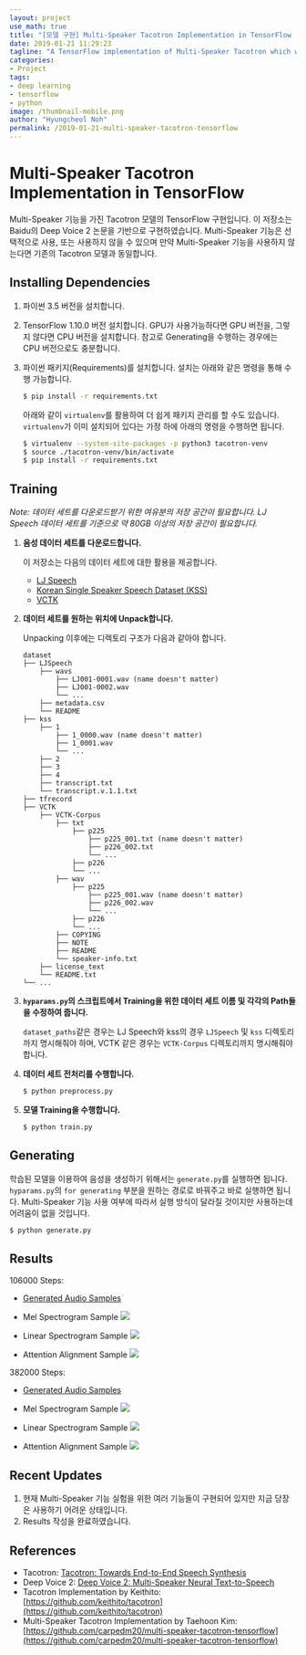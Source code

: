 ```yaml
---
layout: project
use_math: true
title: "[모델 구현] Multi-Speaker Tacotron Implementation in TensorFlow (README)"
date: 2019-01-21 11:29:23
tagline: "A TensorFlow implementation of Multi-Speaker Tacotron which was introduced on Deep Voice 2 paper by Baidu"
categories:
- Project
tags:
- deep learning
- tensorflow
- python
image: /thumbnail-mobile.png
author: "Hyungcheol Noh"
permalink: /2019-01-21-multi-speaker-tacotron-tensorflow
---
```


# Multi-Speaker Tacotron Implementation in TensorFlow
Multi-Speaker 기능을 가진 Tacotron 모델의 TensorFlow 구현입니다. 이 저장소는 Baidu의 Deep Voice 2 논문을 기반으로 구현하였습니다. Multi-Speaker 기능은 선택적으로 사용, 또는 사용하지 않을 수 있으며 만약 Multi-Speaker 기능을 사용하지 않는다면 기존의 Tacotron 모델과 동일합니다.

## Installing Dependencies
1. 파이썬 3.5 버전을 설치합니다.
2. TensorFlow 1.10.0 버전 설치합니다. GPU가 사용가능하다면 GPU 버전을, 그렇지 않다면 CPU 버전을 설치합니다. 참고로 Generating을 수행하는 경우에는 CPU 버전으로도 충분합니다.
3. 파이썬 패키지(Requirements)를 설치합니다. 설치는 아래와 같은 명령을 통해 수행 가능합니다.

   ```bash
   $ pip install -r requirements.txt
   ```

   아래와 같이 `virtualenv`를 활용하여 더 쉽게 패키지 관리를 할 수도 있습니다. `virtualenv`가 이미 설치되어 있다는 가정 하에 아래의 명령을 수행하면 됩니다.

   ```bash
   $ virtualenv --system-site-packages -p python3 tacotron-venv
   $ source ./tacotron-venv/bin/activate
   $ pip install -r requirements.txt
   ```

## Training
*Note: 데이터 세트를 다운로드받기 위한 여유분의 저장 공간이 필요합니다. LJ Speech 데이터 세트를 기준으로 약 80GB 이상의 저장 공간이 필요합니다.*

1. **음성 데이터 세트를 다운로드합니다.**

   이 저장소는 다음의 데이터 세트에 대한 활용을 제공합니다.
   - [LJ Speech](https://keithito.com/LJ-Speech-Dataset/)
   - [Korean Single Speaker Speech Dataset (KSS)](https://www.kaggle.com/bryanpark/korean-single-speaker-speech-dataset)
   - [VCTK](https://homepages.inf.ed.ac.uk/jyamagis/page3/page58/page58.html)

2. **데이터 세트를 원하는 위치에 Unpack합니다.**

   Unpacking 이후에는 디렉토리 구조가 다음과 같아야 합니다.

   ```
   dataset
   ├── LJSpeech
       ├── wavs
           ├── LJ001-0001.wav (name doesn't matter)
           ├── LJ001-0002.wav
           └── ...
       ├── metadata.csv
       └── README
   ├── kss
       ├── 1
           ├── 1_0000.wav (name doesn't matter)
           ├── 1_0001.wav
           └── ...
       ├── 2
       ├── 3
       ├── 4
       ├── transcript.txt
       └── transcript.v.1.1.txt
   ├── tfrecord
   ├── VCTK
       ├── VCTK-Corpus
           ├── txt
               ├── p225
                   ├── p225_001.txt (name doesn't matter)
                   ├── p226_002.txt
                   └── ...
               ├── p226
               └── ...
           ├── wav
               ├── p225
                   ├── p225_001.wav (name doesn't matter)
                   ├── p226_002.wav
                   └── ...
               ├── p226
               └── ...
           ├── COPYING
           ├── NOTE
           ├── README
           └── speaker-info.txt
       ├── license_text
       └── README.txt
   └── ...
   ```

3. **`hyparams.py`의 스크립트에서 Training을 위한 데이터 세트 이름 및 각각의 Path들을 수정하여 줍니다.**

   `dataset_paths`같은 경우는 LJ Speech와 kss의 경우 `LJSpeech` 및 `kss` 디렉토리까지 명시해줘야 하며, VCTK 같은 경우는 `VCTK-Corpus` 디렉토리까지 명시해줘야 합니다.

4. **데이터 세트 전처리를 수행합니다.**

   ```bash
   $ python preprocess.py
   ```

5. **모델 Training을 수행합니다.**

   ```bash
   $ python train.py
   ```

## Generating
학습된 모델을 이용하여 음성을 생성하기 위해서는 `generate.py`를 실행하면 됩니다. `hyparams.py`의 `for generating` 부분을 원하는 경로로 바꿔주고 바로 실행하면 됩니다. Multi-Speaker 기능 사용 여부에 따라서 실행 방식이 달라질 것이지만 사용하는데 어려움이 없을 것입니다.

```bash
$ python generate.py
```

## Results
106000 Steps:
- [Generated Audio Samples](https://soundcloud.com/artzizou/sets/multi-speaker-tacotron-tensorflow-106000-steps)

- Mel Spectrogram Sample
![](/assets/2019-01-21-multi-speaker-tacotron-tensorflow/2019-01-21-multi-speaker-tacotron-tensorflow_2019-06-12-12-56-41.png)

- Linear Spectrogram Sample
![](/assets/2019-01-21-multi-speaker-tacotron-tensorflow/2019-01-21-multi-speaker-tacotron-tensorflow_2019-06-12-12-56-52.png)

- Attention Alignment Sample
![](/assets/2019-01-21-multi-speaker-tacotron-tensorflow/2019-01-21-multi-speaker-tacotron-tensorflow_2019-06-12-12-57-15.png)

382000 Steps:
- [Generated Audio Samples](https://soundcloud.com/artzizou/sets/multi-speaker-tacotron-tensorflow-382000-steps )

- Mel Spectrogram Sample
![](/assets/2019-01-21-multi-speaker-tacotron-tensorflow/2019-01-21-multi-speaker-tacotron-tensorflow_2019-06-12-12-52-41.png)

- Linear Spectrogram Sample
![](/assets/2019-01-21-multi-speaker-tacotron-tensorflow/2019-01-21-multi-speaker-tacotron-tensorflow_2019-06-12-12-54-19.png)

- Attention Alignment Sample
![](/assets/2019-01-21-multi-speaker-tacotron-tensorflow/2019-01-21-multi-speaker-tacotron-tensorflow_2019-06-12-12-54-30.png)

## Recent Updates
1. 현재 Multi-Speaker 기능 실험을 위한 여러 기능들이 구현되어 있지만 지금 당장은 사용하기 어려운 상태입니다.
2. Results 작성을 완료하였습니다.

## References
- Tacotron: [Tacotron: Towards End-to-End Speech Synthesis](https://arxiv.org/pdf/1703.10135.pdf)
- Deep Voice 2: [Deep Voice 2: Multi-Speaker Neural Text-to-Speech](https://arxiv.org/pdf/1705.08947.pdf)
- Tacotron Implementation by Keithito: [https://github.com/keithito/tacotron](https://github.com/keithito/tacotron)
- Multi-Speaker Tacotron Implementation by Taehoon Kim: [https://github.com/carpedm20/multi-speaker-tacotron-tensorflow](https://github.com/carpedm20/multi-speaker-tacotron-tensorflow)
